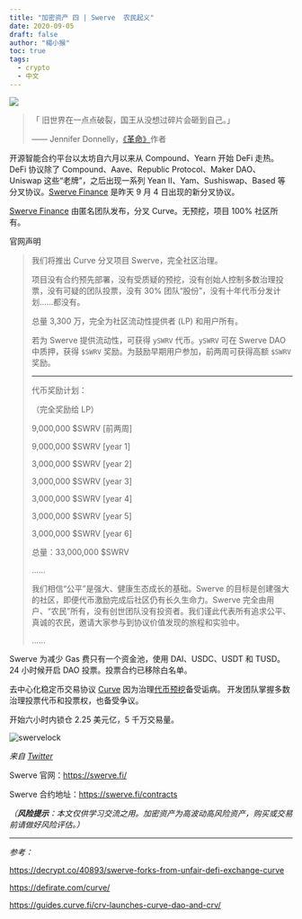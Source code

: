 ```yaml
---
title: "加密资产 四 | Swerve  农民起义"
date: 2020-09-05
draft: false
author: "楊小猴"
toc: true
tags:
  - crypto
  - 中文
---
```


![](/inserted-images/2020-0905_swerve-logo.jpg)



> 「 旧世界在一点点破裂，国王从没想过碎片会砸到自己。」
>
> —— Jennifer Donnelly，[《革命》](https://www.goodreads.com/book/show/28149981-revolution)作者



开源智能合约平台以太坊自六月以来从 Compound、Yearn 开始 DeFi 走热。DeFi 协议除了 Compound、Aave、Republic Protocol、Maker DAO、Uniswap 这些“老牌”，之后出现一系列 Yean II、Yam、Sushiswap、Based 等分叉协议。[Swerve Finance](https://swerve.fi/)  是昨天 9 月 4 日出现的新分叉协议。



[Swerve Finance](https://swerve.fi/) 由匿名团队发布，分叉 Curve。无预挖，项目 100% 社区所有。

官网声明

> 我们将推出 Curve 分叉项目 Swerve，完全社区治理。
>
> 项目没有合约预先部署，没有受质疑的预挖，没有创始人控制多数治理投票，没有可疑的团队投票，没有 30% 团队“股份”，没有十年代币分发计划……都没有。
>
> 总量 3,300 万，完全为社区流动性提供者 (LP) 和用户所有。
>
> 若为 Swerve 提供流动性，可获得 `ySWRV` 代币。`ySWRV` 可在 Swerve DAO 中质押，获得 `$SWRV`  奖励。为鼓励早期用户参加，前两周可获得高额 `$SWRV` 奖励。
>
> --------------------
>
> 代币奖励计划：
>
> （完全奖励给 LP）
>
> 9,000,000 $SWRV [前两周]
>
> 9,000,000 $SWRV [year 1]
>
> 3,000,000 $SWRV [year 2]
>
> 3,000,000 $SWRV [year 3]
>
> 3,000,000 $SWRV [year 4]
>
> 3,000,000 $SWRV [year 5]
>
> 3,000,000 $SWRV [year 6]
>
> 总量：33,000,000 $SWRV
>
> ……
>
> 我们相信“公平”是强大、健康生态成长的基础。Swerve 的目标是创建强大的社区，即便代币激励完成后社区仍有长久生命力。Swerve 完全由用户、“农民”所有，没有创世团队没有投资者。我们谨此代表所有追求公平、真诚的农民，邀请大家参与到协议价值发现的旅程和实验中。
>
> ……



Swerve 为减少 Gas 费只有一个资金池，使用 DAI、USDC、USDT 和 TUSD。24 小时候开启 DAO 投票。投票合约已移除白名单。



去中心化稳定币交易协议 [Curve](https://www.curve.fi/) 因为治理[代币预挖](https://decrypt.co/38708/anonymous-defi-user-deploys-curve-crv-token-early)备受诟病。 开发团队掌握多数治理投票代币和投票权，也备受争议。



开始六小时内锁仓 2.25 美元亿，5 千万交易量。

![swervelock](/inserted-images/2020-0905_swerve-lock.jpg)

*来自 [Twitter](https://twitter.com/SwerveFinance/status/1302158993125715968?s=20)*



Swerve 官网：https://swerve.fi/

Swerve 合约地址：https://swerve.fi/contracts



*（__风险提示__：本文仅供学习交流之用。加密资产为高波动高风险资产，购买或交易前请做好风险评估。）*



--------------

*参考：*

https://decrypt.co/40893/swerve-forks-from-unfair-defi-exchange-curve

https://defirate.com/curve/

https://guides.curve.fi/crv-launches-curve-dao-and-crv/



